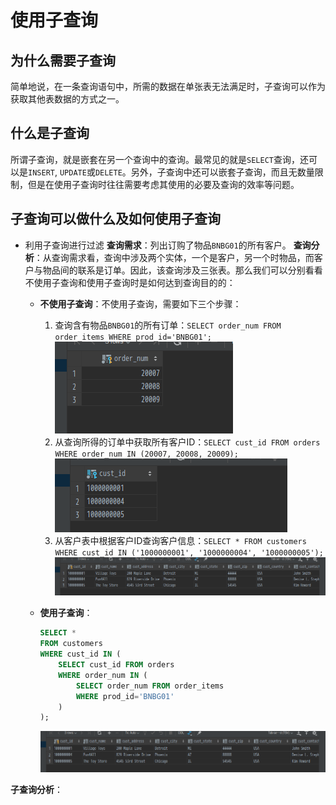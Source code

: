 # 使用子查询

## 为什么需要子查询

简单地说，在一条查询语句中，所需的数据在单张表无法满足时，子查询可以作为获取其他表数据的方式之一。

## 什么是子查询

所谓子查询，就是嵌套在另一个查询中的查询。最常见的就是`SELECT`查询，还可以是`INSERT`, `UPDATE`或`DELETE`。另外，子查询中还可以嵌套子查询，而且无数量限制，但是在使用子查询时往往需要考虑其使用的必要及查询的效率等问题。

## 子查询可以做什么及如何使用子查询

- 利用子查询进行过滤
**查询需求**：列出订购了物品`BNBG01`的所有客户。
**查询分析**：从查询需求看，查询中涉及两个实体，一个是客户，另一个时物品，而客户与物品间的联系是订单。因此，该查询涉及三张表。那么我们可以分别看看不使用子查询和使用子查询时是如何达到查询目的的：
  - **不使用子查询**：不使用子查询，需要如下三个步骤：
    1. 查询含有物品`BNBG01`的所有订单：`SELECT order_num FROM order_items WHERE prod_id='BNBG01';`
    ![subselect01](static/images/subselect01.png)
    2. 从查询所得的订单中获取所有客户ID：`SELECT cust_id FROM orders WHERE order_num IN (20007, 20008, 20009);`
    ![subselect02](static/images/subselect02.png)
    3. 从客户表中根据客户ID查询客户信息：`SELECT * FROM customers WHERE cust_id IN ('1000000001', '1000000004', '1000000005');`
    ![subselect03](static/images/subselect03.png)
  - **使用子查询**：

    ```sql
    SELECT *
    FROM customers
    WHERE cust_id IN (
        SELECT cust_id FROM orders
        WHERE order_num IN (
            SELECT order_num FROM order_items
            WHERE prod_id='BNBG01'
        )
    );
    ```

    ![subselect03](static/images/subselect03.png)

**子查询分析**：
